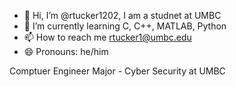 - 👋 Hi, I’m @rtucker1202, I am a studnet at UMBC
- 🌱 I’m currently learning C, C++, MATLAB, Python
- 📫 How to reach me rtucker1@umbc.edu
- 😄 Pronouns: he/him

Comptuer Engineer Major - Cyber Security at UMBC 

<!---
rtucker1202/rtucker1202 is a ✨ special ✨ repository because its `README.md` (this file) appears on your GitHub profile.
You can click the Preview link to take a look at your changes.
--->

